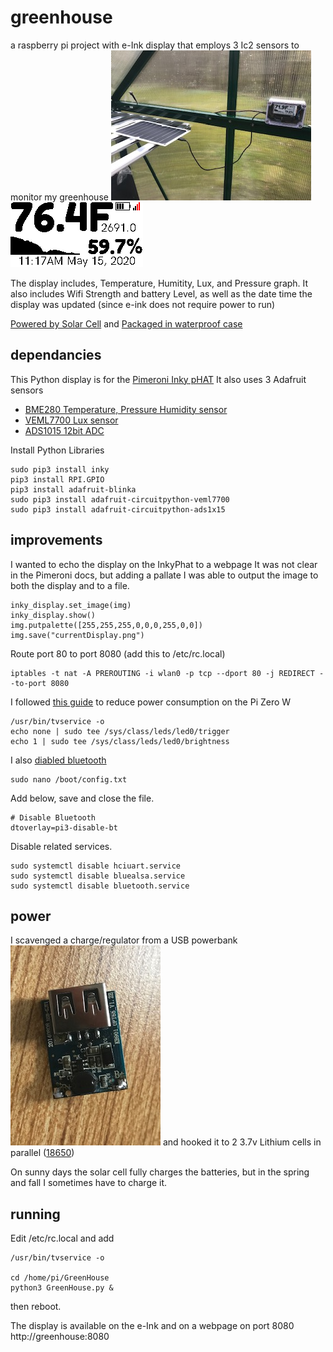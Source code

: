 # greenhouse
a raspberry pi project with e-Ink display that employs 3 Ic2 sensors to monitor my greenhouse
![running in the greenhouse](https://raw.githubusercontent.com/mcmspark/greenhouse/master/image3.jpg)
![e-ink display](https://raw.githubusercontent.com/mcmspark/greenhouse/master/currentDisplay.png)

The display includes, Temperature, Humitity, Lux, and Pressure graph.  It also includes Wifi Strength and battery Level, as well as the date time the display was updated (since e-ink does not require power to run)

[Powered by Solar Cell](https://www.amazon.com/gp/product/B01MCXZJ8Y/ref=ppx_yo_dt_b_asin_title_o05_s00?ie=UTF8&psc=1) and 
[Packaged in waterproof case](https://www.amazon.com/gp/product/B07C97HXX8/ref=ppx_yo_dt_b_asin_title_o00_s00?ie=UTF8&psc=1)

## dependancies
This Python display is for the [Pimeroni Inky pHAT](https://learn.pimoroni.com/tutorial/sandyj/getting-started-with-inky-phat)
It also uses 3 Adafruit sensors
- [BME280 Temperature, Pressure Humidity sensor](https://www.adafruit.com/product/2652)
- [VEML7700 Lux sensor](https://www.adafruit.com/product/4162)
- [ADS1015 12bit ADC](https://www.adafruit.com/product/1083)

Install Python Libraries
```
sudo pip3 install inky
pip3 install RPI.GPIO
pip3 install adafruit-blinka
sudo pip3 install adafruit-circuitpython-veml7700
sudo pip3 install adafruit-circuitpython-ads1x15
```

## improvements
I wanted to echo the display on the InkyPhat to a webpage
It was not clear in the Pimeroni docs, but adding a pallate I was able to output the image to both the display and to a file.
```
inky_display.set_image(img)
inky_display.show()
img.putpalette([255,255,255,0,0,0,255,0,0])
img.save("currentDisplay.png")
```

Route port 80 to port 8080 (add this to /etc/rc.local)
```
iptables -t nat -A PREROUTING -i wlan0 -p tcp --dport 80 -j REDIRECT --to-port 8080
```

I followed [this guide](https://www.jeffgeerling.com/blogs/jeff-geerling/raspberry-pi-zero-conserve-energy) to reduce power consumption on the Pi Zero W
```
/usr/bin/tvservice -o
echo none | sudo tee /sys/class/leds/led0/trigger
echo 1 | sudo tee /sys/class/leds/led0/brightness
```

I also [diabled bluetooth](https://scribles.net/disabling-bluetooth-on-raspberry-pi/)
```
sudo nano /boot/config.txt
```
Add below, save and close the file.
```
# Disable Bluetooth
dtoverlay=pi3-disable-bt
```
Disable related services.
```
sudo systemctl disable hciuart.service
sudo systemctl disable bluealsa.service
sudo systemctl disable bluetooth.service
```

## power
I scavenged a charge/regulator from a USB powerbank
![USB regulator](https://raw.githubusercontent.com/mcmspark/greenhouse/master/image2.jpg)
and hooked it to 2 3.7v Lithium cells in parallel ([18650](https://www.18650batterystore.com/18650-p/samsung-25r-18650.htm))

On sunny days the solar cell fully charges the batteries, but in the spring and fall I sometimes have to charge it.

## running
Edit /etc/rc.local and add
```
/usr/bin/tvservice -o

cd /home/pi/GreenHouse
python3 GreenHouse.py &
```
then reboot.

The display is available on the e-Ink and on a webpage on port 8080  http://greenhouse:8080

